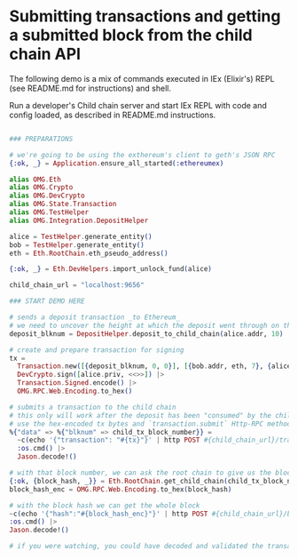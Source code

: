 # Submitting transactions and getting a submitted block from the child chain API

The following demo is a mix of commands executed in IEx (Elixir's) REPL (see README.md for instructions) and shell.

Run a developer's Child chain server and start IEx REPL with code and config loaded, as described in README.md instructions.

```elixir

### PREPARATIONS

# we're going to be using the exthereum's client to geth's JSON RPC
{:ok, _} = Application.ensure_all_started(:ethereumex)

alias OMG.Eth
alias OMG.Crypto
alias OMG.DevCrypto
alias OMG.State.Transaction
alias OMG.TestHelper
alias OMG.Integration.DepositHelper

alice = TestHelper.generate_entity()
bob = TestHelper.generate_entity()
eth = Eth.RootChain.eth_pseudo_address()

{:ok, _} = Eth.DevHelpers.import_unlock_fund(alice)

child_chain_url = "localhost:9656"

### START DEMO HERE

# sends a deposit transaction _to Ethereum_
# we need to uncover the height at which the deposit went through on the root chain
deposit_blknum = DepositHelper.deposit_to_child_chain(alice.addr, 10)

# create and prepare transaction for signing
tx =
  Transaction.new([{deposit_blknum, 0, 0}], [{bob.addr, eth, 7}, {alice.addr, eth, 3}]) |>
  DevCrypto.sign([alice.priv, <<>>]) |>
  Transaction.Signed.encode() |>
  OMG.RPC.Web.Encoding.to_hex()

# submits a transaction to the child chain
# this only will work after the deposit has been "consumed" by the child chain, be patient (~15sec)
# use the hex-encoded tx bytes and `transaction.submit` Http-RPC method described in README.md for child chain server
%{"data" => %{"blknum" => child_tx_block_number}} =
  ~c(echo '{"transaction": "#{tx}"}' | http POST #{child_chain_url}/transaction.submit) |>
  :os.cmd() |>
  Jason.decode!()

# with that block number, we can ask the root chain to give us the block hash
{:ok, {block_hash, _}} = Eth.RootChain.get_child_chain(child_tx_block_number)
block_hash_enc = OMG.RPC.Web.Encoding.to_hex(block_hash)

# with the block hash we can get the whole block
~c(echo '{"hash":"#{block_hash_enc}"}' | http POST #{child_chain_url}/block.get) |>
:os.cmd() |>
Jason.decode!()

# if you were watching, you could have decoded and validated the transaction bytes in the block
```
